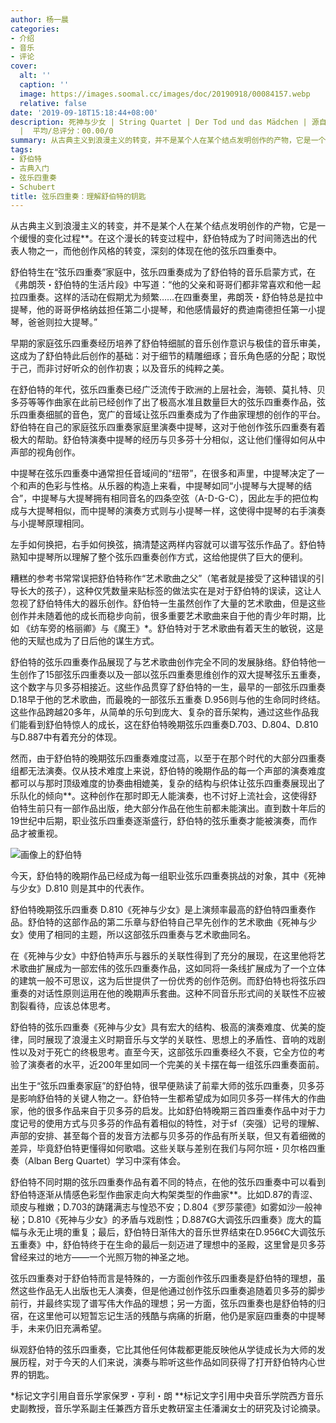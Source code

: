 ```yaml
---
author: 杨一晨
categories:
- 介绍
- 音乐
- 评论
cover:
  alt: ''
  caption: ''
  image: https://images.soomal.cc/images/doc/20190918/00084157.webp
  relative: false
date: '2019-09-18T15:18:44+08:00'
description: 死神与少女 | String Quartet | Der Tod und das Mädchen | 源自：微信公众号-音乐之友 | 版权：转载
  |  平均/总评分：00.00/0
summary: 从古典主义到浪漫主义的转变，并不是某个人在某个结点发明创作的产物，它是一个缓慢的变化过程**。在这个漫长的转变过程中，舒伯特成为了时间筛选出的代表人物之一，而他创作风格的转变，深刻的体现在他的弦乐四重奏中……
tags:
- 舒伯特
- 古典入门
- 弦乐四重奏
- Schubert
title: 弦乐四重奏：理解舒伯特的钥匙
---
```


从古典主义到浪漫主义的转变，并不是某个人在某个结点发明创作的产物，它是一个缓慢的变化过程**。在这个漫长的转变过程中，舒伯特成为了时间筛选出的代表人物之一，而他创作风格的转变，深刻的体现在他的弦乐四重奏中。

舒伯特生在“弦乐四重奏”家庭中，弦乐四重奏成为了舒伯特的音乐启蒙方式，在《弗朗茨・舒伯特的生活片段》中写道：“他的父亲和哥哥们都非常喜欢和他一起拉四重奏。这样的活动在假期尤为频繁……在四重奏里，弗朗茨・舒伯特总是拉中提琴，他的哥哥伊格纳兹担任第二小提琴，和他感情最好的费迪南德担任第一小提琴，爸爸则拉大提琴。” 

早期的家庭弦乐四重奏经历培养了舒伯特细腻的音乐创作意识与极佳的音乐审美，这成为了舒伯特此后创作的基础：对于细节的精雕细琢；音乐角色感的分配；取悦于己，而非讨好听众的创作初衷；以及音乐的纯粹之美。

在舒伯特的年代，弦乐四重奏已经广泛流传于欧洲的上层社会，海顿、莫扎特、贝多芬等等作曲家在此前已经创作了出了极高水准且数量巨大的弦乐四重奏作品，弦乐四重奏细腻的音色，宽广的音域让弦乐四重奏成为了作曲家理想的创作的平台。舒伯特在自己的家庭弦乐四重奏家庭里演奏中提琴，这对于他创作弦乐四重奏有着极大的帮助。舒伯特演奏中提琴的经历与贝多芬十分相似，这让他们懂得如何从中声部的视角创作。

中提琴在弦乐四重奏中通常担任音域间的“纽带”，在很多和声里，中提琴决定了一个和声的色彩与性格。从乐器的构造上来看，中提琴如同“小提琴与大提琴的结合”，中提琴与大提琴拥有相同音名的四条空弦（A-D-G-C），因此左手的把位构成与大提琴相似，而中提琴的演奏方式则与小提琴一样，这使得中提琴的右手演奏与小提琴原理相同。

左手如何换把，右手如何换弦，搞清楚这两样内容就可以谱写弦乐作品了。舒伯特熟知中提琴所以理解了整个弦乐四重奏创作方式，这给他提供了巨大的便利。

糟糕的参考书常常误把舒伯特称作“艺术歌曲之父”（笔者就是接受了这种错误的引导长大的孩子），这种仅凭数量来贴标签的做法实在是对于舒伯特的误读，这让人忽视了舒伯特伟大的器乐创作。舒伯特一生虽然创作了大量的艺术歌曲，但是这些创作并未随着他的成长而稳步向前，很多重要艺术歌曲来自于他的青少年时期，比如 《纺车旁的格丽卿》与《魔王》*。舒伯特对于艺术歌曲有着天生的敏锐，这是他的天赋也成为了日后他的谋生方式。

舒伯特的弦乐四重奏作品展现了与艺术歌曲创作完全不同的发展脉络。舒伯特他一生创作了15部弦乐四重奏以及一部以弦乐四重奏思维创作的双大提琴弦乐五重奏，这个数字与贝多芬相接近。这些作品贯穿了舒伯特的一生，最早的一部弦乐四重奏 D.18早于他的艺术歌曲，而最晚的一部弦乐五重奏 D.956则与他的生命同时终结。这些作品跨越20多年，从简单的乐句到庞大、复杂的音乐架构，通过这些作品我们能看到舒伯特惊人的成长，这在舒伯特晚期弦乐四重奏D.703、D.804、D.810与D.887中有着充分的体现。

然而，由于舒伯特的晚期弦乐四重奏难度过高，以至于在那个时代的大部分四重奏组都无法演奏。仅从技术难度上来说，舒伯特的晚期作品的每一个声部的演奏难度都可以与那时顶级难度的协奏曲相媲美，复杂的结构与织体让弦乐四重奏展现出了乐队化的倾向**。这种创作在那时即无人能演奏，也不讨好上流社会，这使得舒伯特生前只有一部作品出版，绝大部分作品在他生前都未能演出。直到数十年后的19世纪中后期，职业弦乐四重奏逐渐盛行，舒伯特的弦乐重奏才能被演奏，而作品才被重视。

![画像上的舒伯特](https://images.soomal.cc/images/doc/20190918/00084156.webp)





今天，舒伯特的晚期作品已经成为每一组职业弦乐四重奏挑战的对象，其中《死神与少女》D.810 则是其中的代表作。

舒伯特晚期弦乐四重奏 D.810《死神与少女》是上演频率最高的舒伯特四重奏作品。舒伯特的这部作品的第二乐章与舒伯特自己早先创作的艺术歌曲《死神与少女》使用了相同的主题，所以这部弦乐四重奏与艺术歌曲同名。

在《死神与少女》中舒伯特声乐与器乐的关联性得到了充分的展现，在这里他将艺术歌曲扩展成为一部宏伟的弦乐四重奏作品，这如同将一条线扩展成为了一个立体的建筑一般不可思议，这为后世提供了一份优秀的创作范例。而舒伯特也将弦乐四重奏的对话性原则运用在他的晚期声乐套曲。这种不同音乐形式间的关联性不应被割裂看待，应该总体思考。

舒伯特的弦乐四重奏《死神与少女》具有宏大的结构、极高的演奏难度、优美的旋律，同时展现了浪漫主义时期音乐与文学的关联性、思想上的矛盾性、音响的戏剧性以及对于死亡的终极思考。直至今天，这部弦乐四重奏经久不衰，它全方位的考验了演奏者的水平，近200年里如同一个完美的关卡摆在每一组弦乐四重奏面前。

出生于“弦乐四重奏家庭”的舒伯特，很早便熟读了前辈大师的弦乐四重奏，贝多芬是影响舒伯特的关键人物之一。舒伯特一生都希望成为如同贝多芬一样伟大的作曲家，他的很多作品来自于贝多芬的启发。比如舒伯特晚期三首四重奏作品中对于力度记号的使用方式与贝多芬的作品有着相似的特性，对于sf（突强）记号的理解、声部的安排、甚至每个音的发音方法都与贝多芬的作品有所关联，但又有着细微的差异，毕竟舒伯特更懂得如何歌唱。这些关联与差别在我们与阿尔班・贝尔格四重奏（Alban Berg Quartet）学习中深有体会。

舒伯特不同时期的弦乐四重奏作品有着不同的特点，在他的弦乐四重奏中可以看到舒伯特逐渐从情感色彩型作曲家走向大构架类型的作曲家**。比如D.87的青涩、顽皮与稚嫩；D.703的踌躇满志与惶恐不安；D.804《罗莎蒙德》如雾如沙一般神秘；D.810《死神与少女》的矛盾与戏剧性；D.887《G大调弦乐四重奏》庞大的篇幅与永无止境的重复；最后，舒伯特日渐伟大的音乐世界结束在D.956《C大调弦乐五重奏》中，舒伯特终于在生命的最后一刻迈进了理想中的圣殿，这里曾是贝多芬曾经来过的地方――一个光照万物的神圣之地。

弦乐四重奏对于舒伯特而言是特殊的，一方面创作弦乐四重奏是舒伯特的理想，虽然这些作品无人出版也无人演奏，但是他通过创作弦乐四重奏追随着贝多芬的脚步前行，并最终实现了谱写伟大作品的理想；另一方面，弦乐四重奏也是舒伯特的归宿，在这里他可以短暂忘记生活的残酷与病痛的折磨，他仍是家庭四重奏的中提琴手，未来仍旧充满希望。

纵观舒伯特的弦乐四重奏，它比其他任何体裁都更能反映他从学徒成长为大师的发展历程，对于今天的人们来说，演奏与聆听这些作品如同获得了打开舒伯特内心世界的钥匙。

*标记文字引用自音乐学家保罗・亨利・朗
**标记文字引用中央音乐学院西方音乐史副教授，音乐学系副主任兼西方音乐史教研室主任潘澜女士的研究及讨论摘录。